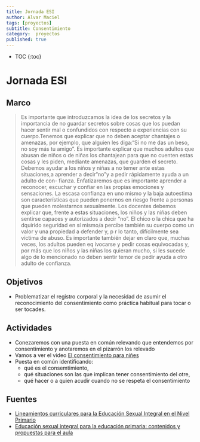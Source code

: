 ```yaml
---
title: Jornada ESI
author: Alvar Maciel
tags: [proyectos]
subtitle: Consentimiento
category:  proyectos
published: true
---
```

* TOC
{:toc}

# Jornada ESI


## Marco

> Es importante que introduzcamos la idea de los secretos y la importancia de no guardar secretos sobre cosas que los puedan hacer sentir mal o confundidos con respecto a experiencias con su cuerpo.Tenemos que explicar que no deben aceptar chantajes o amenazas, por ejemplo, que alguien les diga:“Si no me das un beso,
> no soy más tu amigo”.
> Es importante explicar que muchos adultos que abusan de niños o de niñas los chantajean para que no cuenten estas cosas y les piden, mediante amenazas, que guarden el secreto. Debemos ayudar a los niños y niñas a no temer ante estas situaciones,a aprender a decir“no”y a pedir rápidamente ayuda a un adulto de con-
> fianza. Enfatizaremos que es importante aprender a reconocer, escuchar y confiar en las propias emociones y sensaciones. La escasa confianza en uno mismo y la baja autoestima son características que pueden ponernos en riesgo frente a personas que pueden molestarnos sexualmente. Los docentes debemos explicar que, frente a estas situaciones, los niños y las niñas deben sentirse capaces y autorizados a decir “no”. El chico o la chica
> que ha  dquirido seguridad en sí mismo/a percibe también su cuerpo como un valor y una propiedad a defender y, p r lo tanto, difícilmente sea víctima de abuso.
> Es importante también dejar en claro que, muchas veces, los adultos pueden eq ivocarse y pedir cosas equivocadas y, por más que los niños y las niñas los quieran mucho, si les sucede algo de lo mencionado no deben sentir temor de pedir ayuda a otro adulto de confianza.


## Objetivos

-   Problematizar el registro corporal y la necesidad de asumir el reconocimiento del consentimiento como práctica habitual para tocar o ser tocades.


## Actividades

-   Conezaremos con una puesta en común relevando que entendemos por consentimiento y anotaremos en el pizarrón los relevado
-   Vamos a ver el video [El consentimiento para niñes](https://www.youtube.com/watch?v=qhKoCFQ3Yog)
-   Puesta en común identificando:
    -   qué es el consemtimiento,
    -   qué situaciones son las que implican tener consentimiento del otre,
    -   qué hacer o a quien acudir cuando no se respeta el consentimiento


## Fuentes

-   [Lineamientos curriculares para la Educación Sexual Integral en el Nivel Primario](assets/docs/educ-sexual-np.pdf)
-   [Educación sexual integral para la educación primaria: contenidos y propuestas para el aula](assets/docs/esi_primaria.pdf)

